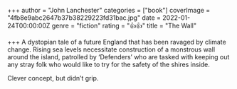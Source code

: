 +++
author = "John Lanchester"
categories = ["book"]
coverImage = "4fb8e9abc2647b37b38229223fd31bac.jpg"
date = 2022-01-24T00:00:00Z
genre = "fiction"
rating = "👍👍"
title = "The Wall"

+++
A  dystopian tale of a future England that has been ravaged by climate change.  Rising sea levels necessitate construction of a monstrous wall around the island, patrolled by ‘Defenders’ who are tasked with keeping out any stray folk who would like to try for the safety of the shires inside.

Clever concept, but didn’t grip.